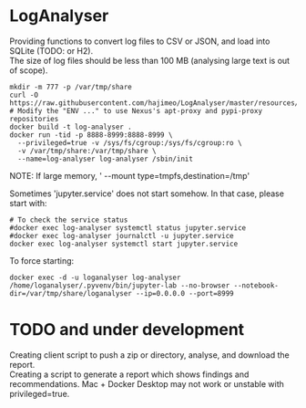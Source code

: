 # LogAnalyser
Providing functions to convert log files to CSV or JSON, and load into SQLite (TODO: or H2).  
The size of log files should be less than 100 MB (analysing large text is out of scope).

```
mkdir -m 777 -p /var/tmp/share
curl -O https://raw.githubusercontent.com/hajimeo/LogAnalyser/master/resources/Dockerfile
# Modify the "ENV ..." to use Nexus's apt-proxy and pypi-proxy repositories
docker build -t log-analyser .
docker run -tid -p 8888-8999:8888-8999 \
  --privileged=true -v /sys/fs/cgroup:/sys/fs/cgroup:ro \
  -v /var/tmp/share:/var/tmp/share \
  --name=log-analyser log-analyser /sbin/init
```
NOTE: If large memory, ' --mount type=tmpfs,destination=/tmp'

Sometimes 'jupyter.service' does not start somehow. In that case, please start with:  
```
# To check the service status
#docker exec log-analyser systemctl status jupyter.service
#docker exec log-analyser journalctl -u jupyter.service
docker exec log-analyser systemctl start jupyter.service
```
To force starting:
```
docker exec -d -u loganalyser log-analyser /home/loganalyser/.pyvenv/bin/jupyter-lab --no-browser --notebook-dir=/var/tmp/share/loganalyser --ip=0.0.0.0 --port=8999
```

# TODO and under development
Creating client script to push a zip or directory, analyse, and download the report.  
Creating a script to generate a report which shows findings and recommendations. 
Mac + Docker Desktop may not work or unstable with privileged=true.
